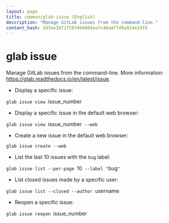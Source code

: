```yaml
---
layout: page
title: common/glab-issue (English)
description: "Manage GitLab issues from the command-line."
content_hash: 3d3ee3b71f597464004ee7c48adf7d9a924e24f8
---
```

# glab issue

Manage GitLab issues from the command-line.
More information: <https://glab.readthedocs.io/en/latest/issue>.

- Display a specific issue:

`glab issue view `<span class="tldr-var badge badge-pill bg-dark-lm bg-white-dm text-white-lm text-dark-dm font-weight-bold">issue_number</span>

- Display a specific issue in the default web browser:

`glab issue view `<span class="tldr-var badge badge-pill bg-dark-lm bg-white-dm text-white-lm text-dark-dm font-weight-bold">issue_number</span>` --web`

- Create a new issue in the default web browser:

`glab issue create --web`

- List the last 10 issues with the `bug` label:

`glab issue list --per-page `<span class="tldr-var badge badge-pill bg-dark-lm bg-white-dm text-white-lm text-dark-dm font-weight-bold">10</span>` --label "`<span class="tldr-var badge badge-pill bg-dark-lm bg-white-dm text-white-lm text-dark-dm font-weight-bold">bug</span>`"`

- List closed issues made by a specific user:

`glab issue list --closed --author `<span class="tldr-var badge badge-pill bg-dark-lm bg-white-dm text-white-lm text-dark-dm font-weight-bold">username</span>

- Reopen a specific issue:

`glab issue reopen `<span class="tldr-var badge badge-pill bg-dark-lm bg-white-dm text-white-lm text-dark-dm font-weight-bold">issue_number</span>
